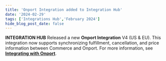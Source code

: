 ```yaml
---
title: 'Onport Integration added to Integration Hub'
date: '2024-02-29'
tags: ['Integrations Hub','February 2024']
hide_blog_post_date: false
---
```

**INTEGRATION HUB** Released a new **Onport Integration** V4 (US & EU). This integration now supports synchronizing fulfillment, cancellation, and price information between Commerce and Onport. For more information, see **[Integrating with Onport](https://elasticpath.dev/docs/composer/integration-hub/order-marketplace-inventory/onport)**.
